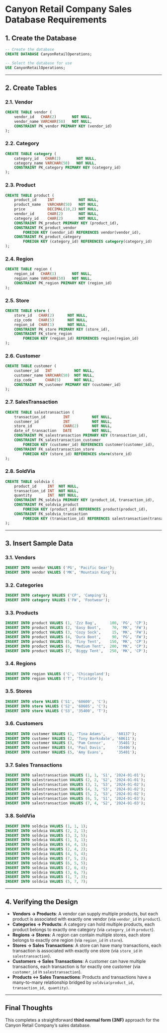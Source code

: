 # Canyon Retail Company Sales Database Requirements

## 1. Create the Database

```sql
-- Create the database
CREATE DATABASE CanyonRetailOperations;

-- Select the database for use
USE CanyonRetailOperations;
```

---

## 2. Create Tables

### 2.1. Vendor

```sql
CREATE TABLE vendor (
    vendor_id   CHAR(2)       NOT NULL,
    vendor_name VARCHAR(50)   NOT NULL,
    CONSTRAINT PK_vendor PRIMARY KEY (vendor_id)
);
```

### 2.2. Category

```sql
CREATE TABLE category (
    category_id   CHAR(2)       NOT NULL,
    category_name VARCHAR(50)   NOT NULL,
    CONSTRAINT PK_category PRIMARY KEY (category_id)
);
```

### 2.3. Product

```sql
CREATE TABLE product (
    product_id     INT           NOT NULL,
    product_name   VARCHAR(50)   NOT NULL,
    price          DECIMAL(10,2) NOT NULL,
    vendor_id      CHAR(2)       NOT NULL,
    category_id    CHAR(2)       NOT NULL,
    CONSTRAINT PK_product PRIMARY KEY (product_id),
    CONSTRAINT FK_product_vendor 
        FOREIGN KEY (vendor_id) REFERENCES vendor(vendor_id),
    CONSTRAINT FK_product_category
        FOREIGN KEY (category_id) REFERENCES category(category_id)
);
```

### 2.4. Region

```sql
CREATE TABLE region (
    region_id   CHAR(1)       NOT NULL,
    region_name VARCHAR(50)   NOT NULL,
    CONSTRAINT PK_region PRIMARY KEY (region_id)
);
```

### 2.5. Store

```sql
CREATE TABLE store (
    store_id   CHAR(2)      NOT NULL,
    zip_code   CHAR(5)      NOT NULL,
    region_id  CHAR(1)      NOT NULL,
    CONSTRAINT PK_store PRIMARY KEY (store_id),
    CONSTRAINT FK_store_region
        FOREIGN KEY (region_id) REFERENCES region(region_id)
);
```

### 2.6. Customer

```sql
CREATE TABLE customer (
    customer_id   INT          NOT NULL,
    customer_name VARCHAR(50)  NOT NULL,
    zip_code      CHAR(5)      NOT NULL,
    CONSTRAINT PK_customer PRIMARY KEY (customer_id)
);
```

### 2.7. SalesTransaction

```sql
CREATE TABLE salestransaction (
    transaction_id        INT          NOT NULL,
    customer_id           INT          NOT NULL,
    store_id              CHAR(2)      NOT NULL,
    date_of_transaction   DATE         NOT NULL,
    CONSTRAINT PK_salestransaction PRIMARY KEY (transaction_id),
    CONSTRAINT FK_salestransaction_customer
        FOREIGN KEY (customer_id) REFERENCES customer(customer_id),
    CONSTRAINT FK_salestransaction_store
        FOREIGN KEY (store_id) REFERENCES store(store_id)
);
```

### 2.8. SoldVia

```sql
CREATE TABLE soldvia (
    product_id     INT  NOT NULL,
    transaction_id INT  NOT NULL,
    quantity       INT  NOT NULL,
    CONSTRAINT PK_soldvia PRIMARY KEY (product_id, transaction_id),
    CONSTRAINT FK_soldvia_product
        FOREIGN KEY (product_id) REFERENCES product(product_id),
    CONSTRAINT FK_soldvia_transaction
        FOREIGN KEY (transaction_id) REFERENCES salestransaction(transaction_id)
);
```

---

## 3. Insert Sample Data

### 3.1. Vendors

```sql
INSERT INTO vendor VALUES ('PG', 'Pacific Gear');
INSERT INTO vendor VALUES ('MK', 'Mountain King');
```

### 3.2. Categories

```sql
INSERT INTO category VALUES ('CP', 'Camping');
INSERT INTO category VALUES ('FW', 'Footwear');
```

### 3.3. Products

```sql
INSERT INTO product VALUES (1, 'Zzz Bag',      100, 'PG', 'CP');
INSERT INTO product VALUES (2, 'Easy Boot',     70, 'MK', 'FW');
INSERT INTO product VALUES (3, 'Cozy Sock',     15, 'MK', 'FW');
INSERT INTO product VALUES (4, 'Dura Boot',     90, 'PG', 'FW');
INSERT INTO product VALUES (5, 'Tiny Tent',    150, 'MK', 'CP');
INSERT INTO product VALUES (6, 'Medium Tent',  200, 'MK', 'CP');
INSERT INTO product VALUES (7, 'Biggy Tent',   250, 'MK', 'CP');
```

### 3.4. Regions

```sql
INSERT INTO region VALUES ('C', 'Chicagoland');
INSERT INTO region VALUES ('T', 'Tristate');
```

### 3.5. Stores

```sql
INSERT INTO store VALUES ('S1', '60600', 'C');
INSERT INTO store VALUES ('S2', '60605', 'C');
INSERT INTO store VALUES ('S3', '35400', 'T');
```

### 3.6. Customers

```sql
INSERT INTO customer VALUES (1, 'Tina Adams',     '60137');
INSERT INTO customer VALUES (2, 'Tony Barksdale', '60611');
INSERT INTO customer VALUES (3, 'Pam Connor',     '35401');
INSERT INTO customer VALUES (4, 'Paul Davis',     '35406');
INSERT INTO customer VALUES (5, 'Amy Evans',      '35401');
```

### 3.7. Sales Transactions

```sql
INSERT INTO salestransaction VALUES (1, 1, 'S1', '2024-01-01');
INSERT INTO salestransaction VALUES (2, 2, 'S2', '2024-01-01');
INSERT INTO salestransaction VALUES (3, 1, 'S3', '2024-01-02');
INSERT INTO salestransaction VALUES (4, 3, 'S3', '2024-01-02');
INSERT INTO salestransaction VALUES (5, 2, 'S3', '2024-01-02');
INSERT INTO salestransaction VALUES (6, 5, 'S1', '2024-01-03');
INSERT INTO salestransaction VALUES (7, 4, 'S2', '2024-01-03');
```

### 3.8. SoldVia

```sql
INSERT INTO soldvia VALUES (1, 1, 1);
INSERT INTO soldvia VALUES (2, 2, 1);
INSERT INTO soldvia VALUES (3, 3, 5);
INSERT INTO soldvia VALUES (1, 3, 1);
INSERT INTO soldvia VALUES (4, 4, 1);
INSERT INTO soldvia VALUES (2, 4, 2);
INSERT INTO soldvia VALUES (4, 5, 4);
INSERT INTO soldvia VALUES (7, 5, 2);
INSERT INTO soldvia VALUES (6, 5, 5);
INSERT INTO soldvia VALUES (2, 6, 4);
INSERT INTO soldvia VALUES (3, 6, 7);
INSERT INTO soldvia VALUES (1, 7, 3);
INSERT INTO soldvia VALUES (5, 7, 7);
```

---

## 4. Verifying the Design

- **Vendors → Products**: A vendor can supply multiple products, but each product is associated with exactly one vendor (via `vendor_id` in `product`).
- **Categories → Products**: A category can hold multiple products, each product belongs to exactly one category (via `category_id` in `product`).
- **Regions → Stores**: A region can contain multiple stores, each store belongs to exactly one region (via `region_id` in `store`).
- **Stores → Sales Transactions**: A store can have many transactions, each transaction is associated with exactly one store (via `store_id` in `salestransaction`).
- **Customers → Sales Transactions**: A customer can have multiple transactions, each transaction is for exactly one customer (via `customer_id` in `salestransaction`).
- **Products ↔ Sales Transactions**: Products and transactions have a many-to-many relationship bridged by `soldvia(product_id, transaction_id, quantity)`.

---

## Final Thoughts

This completes a straightforward **third normal form (3NF)** approach for the Canyon Retail Company’s sales database.

